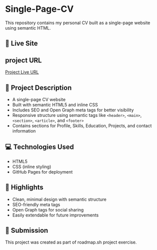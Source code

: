 # Single-Page-CV
This repository contains my personal CV built as a single-page website using semantic HTML. 

## 🔗 Live Site

## project URL
  [Project Live URL](https://qnuman.github.io/single-page-html-cv)


## 📝 Project Description

- A single-page CV website
- Built with semantic HTML5 and inline CSS
- Includes SEO and Open Graph meta tags for better visibility
- Responsive structure using semantic tags like `<header>`, `<main>`, `<section>`, `<article>`, and `<footer>`
- Contains sections for Profile, Skills, Education, Projects, and contact information

## 💻 Technologies Used

- HTML5
- CSS (inline styling)
- GitHub Pages for deployment

## 📌 Highlights

- Clean, minimal design with semantic structure
- SEO-friendly meta tags
- Open Graph tags for social sharing
- Easily extendable for future improvements

## 📝 Submission

This project was created as part of roadmap.sh project exercise.
